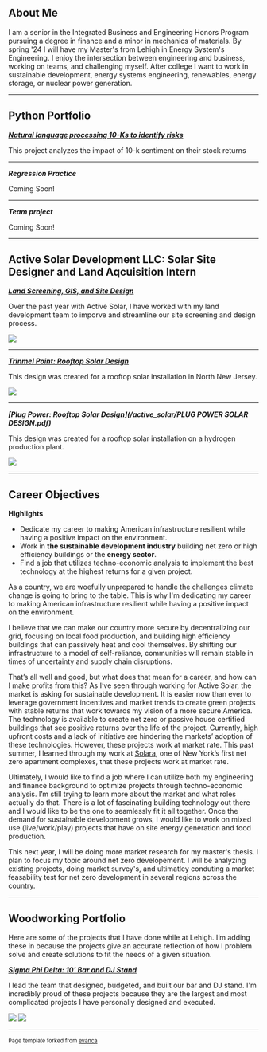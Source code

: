 ## About Me

I am a senior in the Integrated Business and Engineering Honors Program pursuing a degree in finance and a minor in mechanics of materials. By spring '24 I will have my Master's from Lehigh in Energy System's Engineering. I enjoy the intersection between engineering and business, working on teams, and challenging myself. After college I want to work in sustainable development, energy systems engineering, renewables, energy storage, or nuclear power generation.

---

## Python Portfolio

<!-- You can link to other websites, PDFs in this repo, and other pages in this repo -->

_**[Natural language processing 10-Ks to identify risks](report.md)**_

This project analyzes the impact of 10-k sentiment on their stock returns


---

_**Regression Practice**_

Coming Soon!

---

_**Team project**_

Coming Soon!

---

## Active Solar Development LLC: Solar Site Designer and Land Aqcuisition Intern

_**[Land Screening, GIS, and Site Design](blodgett_rd.md)**_

Over the past year with Active Solar, I have worked with my land development team to imporve and streamline our site screening and design process.

<img src="active_solar/blodgett_site_design.JPG?raw=true"/>

---

_**[Trinmel Point: Rooftop Solar Design](/active_solar/Trinmel_Point_Solar_Site_with_dimensions.pdf)**_

This design was created for a rooftop solar installation in North New Jersey.

<img src="active_solar/Trinmel_Point_Solar_Site.JPG?raw=true"/>

---


_**[Plug Power: Rooftop Solar Design](/active_solar/PLUG POWER SOLAR DESIGN.pdf)**_

This design was created for a rooftop solar installation on a hydrogen production plant.

<img src="active_solar/PLUG POWER SOLAR DESIGN.jpg?raw=true"/>

---

## Career Objectives

__Highlights__
-	Dedicate my career to making American infrastructure resilient while having a positive impact on the environment.
-	Work in __the sustainable development industry__ building net zero or high efficiency buildings or the __energy sector__.
-	Find a job that utilizes techno-economic analysis to implement the best technology at the highest returns for a given project.

As a country, we are woefully unprepared to handle the challenges climate change is going to bring to the table. This is why I'm dedicating my career to making American infrastructure resilient while having a positive impact on the environment.  

I believe that we can make our country more secure by decentralizing our grid, focusing on local food production, and building high efficiency buildings that can passively heat and cool themselves. By shifting our infrastructure to a model of self-reliance, communities will remain stable in times of uncertainty and supply chain disruptions.

That’s all well and good, but what does that mean for a career, and how can I make profits from this? As I’ve seen through working for Active Solar, the market is asking for sustainable development. It is easier now than ever to leverage government incentives and market trends to create green projects with stable returns that work towards my vision of a more secure America. The technology is available to create net zero or passive house certified buildings that see positive returns over the life of the project. Currently, high upfront costs and a lack of initiative are hindering the markets’ adoption of these technologies. However, these projects work at market rate. This past summer, I learned through my work at [Solara](https://www.solaraluxuryapartments.com/), one of New York’s first net zero apartment complexes, that these projects work at market rate.

Ultimately, I would like to find a job where I can utilize both my engineering and finance background to optimize projects through techno-economic analysis. I’m still trying to learn more about the market and what roles actually do that. There is a lot of fascinating building technology out there and I would like to be the one to seamlessly fit it all together. Once the demand for sustainable development grows, I would like to work on mixed use (live/work/play) projects that have on site energy generation and food production.

This next year, I will be doing more market research for my master's thesis. I plan to focus my topic around net zero developement. I will be analyzing existing projects, doing market survey's, and ultimatley conduting a market feasability test for net zero development in several regions across the country.


---

## Woodworking Portfolio

Here are some of the projects that I have done while at Lehigh. I’m adding these in because the projects give an accurate reflection of how I problem solve and create solutions to fit the needs of a given situation.

_**[Sigma Phi Delta: 10' Bar and DJ Stand](bar_dj_stand.md)**_

I lead the team that designed, budgeted, and built our bar and DJ stand. I'm incredibly proud of these projects because they are the largest and most complicated projects I have personally designed and executed.

<img src="wood_working/bar_finished_front.jpg?raw=true"/>
<img src="wood_working/dj_stand_finished.jpg?raw=true"/>

---
<p style="font-size:11px">Page template forked from <a href="https://github.com/evanca/quick-portfolio">evanca</a></p>
<!-- Remove above link if you don't want to attibute -->
